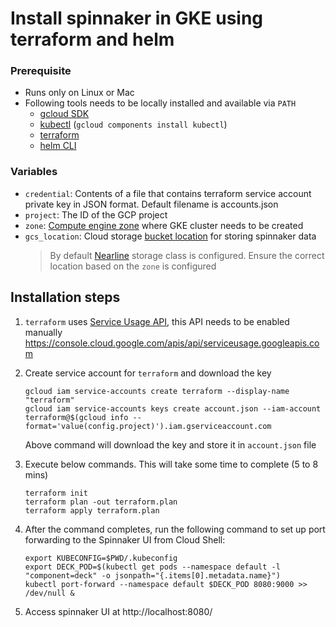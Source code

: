 # Install spinnaker in GKE using terraform and helm

### Prerequisite 

* Runs only on Linux or Mac
* Following tools needs to be locally installed and available via `PATH` 
    * [gcloud SDK](https://cloud.google.com/sdk/install)
    * [kubectl](https://cloud.google.com/kubernetes-engine/docs/quickstart) (`gcloud components install kubectl`)
    * [terraform](https://www.terraform.io/intro/getting-started/install.html)
    * [helm CLI](https://docs.helm.sh/using_helm/#installing-helm)
    
### Variables
* `credential`: Contents of a file that contains terraform service account private key in JSON format. Default filename is accounts.json
* `project`: The ID of the GCP project
* `zone`: [Compute engine zone](https://cloud.google.com/compute/docs/regions-zones/) where GKE cluster needs to be created 
* `gcs_location`: Cloud storage [bucket location](https://cloud.google.com/storage/docs/bucket-locations) for storing spinnaker data
    > By default [Nearline](https://cloud.google.com/storage/docs/storage-classes#nearline) storage class is configured. 
    Ensure the correct location based on the `zone` is configured


## Installation steps

1.  `terraform` uses [Service Usage API](https://github.com/terraform-providers/terraform-provider-google/blob/master/CHANGELOG.md#1130-may-24-2018),
    this API needs to be enabled manually
    https://console.cloud.google.com/apis/api/serviceusage.googleapis.com

2.  Create service account for `terraform` and download the key
    ```
    gcloud iam service-accounts create terraform --display-name "terraform"
    gcloud iam service-accounts keys create account.json --iam-account terraform@$(gcloud info --format='value(config.project)').iam.gserviceaccount.com
    ```
    Above command will download the key and store it in `account.json` file
    
3.  Execute below commands. This will take some time to complete (5 to 8 mins)
    ```
    terraform init
    terraform plan -out terraform.plan
    terraform apply terraform.plan 
    ```
    
4.  After the command completes, run the following command to set up port forwarding to the Spinnaker UI from Cloud Shell:
    ```
    export KUBECONFIG=$PWD/.kubeconfig 
    export DECK_POD=$(kubectl get pods --namespace default -l "component=deck" -o jsonpath="{.items[0].metadata.name}")
    kubectl port-forward --namespace default $DECK_POD 8080:9000 >> /dev/null &
    ```
    
5.  Access spinnaker UI at http://localhost:8080/ 
